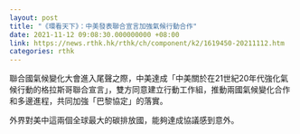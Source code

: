 ```yaml
---
layout: post
title: "《環看天下》：中美發表聯合宣言加強氣候行動合作"
date: 2021-11-12 09:08:30.000000000 +08:00
link: https://news.rthk.hk/rthk/ch/component/k2/1619450-20211112.htm
categories: rthk
---
```


聯合國氣候變化大會進入尾聲之際，中美達成「中美關於在21世紀20年代強化氣候行動的格拉斯哥聯合宣言」，雙方同意建立行動工作組，推動兩國氣候變化合作和多邊進程，共同加強「巴黎協定」的落實。

外界對美中這兩個全球最大的碳排放國，能夠達成協議感到意外。
